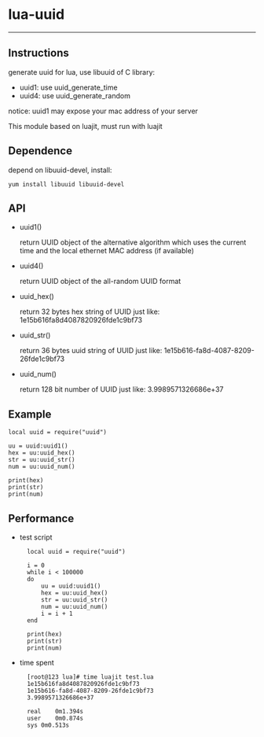 # lua-uuid
---
## Instructions

generate uuid for lua, use libuuid of C library:

- uuid1: use uuid_generate_time
- uuid4: use uuid_generate_random

notice: uuid1 may expose your mac address of your server

This module based on luajit, must run with luajit

## Dependence

depend on libuuid-devel, install:

	yum install libuuid libuuid-devel

## API

- uuid1()

	return UUID object of the alternative algorithm which uses the current time and the local ethernet MAC address (if available)

- uuid4()

	return UUID object of the all-random UUID format

- uuid_hex()

	return 32 bytes hex string of UUID just like: 1e15b616fa8d4087820926fde1c9bf73

- uuid_str()

	return 36 bytes uuid string of UUID just like: 1e15b616-fa8d-4087-8209-26fde1c9bf73

- uuid_num()

	return 128 bit number of UUID just like: 3.9989571326686e+37

## Example

	local uuid = require("uuid")
	
	uu = uuid:uuid1()
	hex = uu:uuid_hex()
	str = uu:uuid_str()
	num = uu:uuid_num()
	
	print(hex)
	print(str)
	print(num)

## Performance

- test script

		local uuid = require("uuid")
		
		i = 0
		while i < 100000
		do
		    uu = uuid:uuid1()
		    hex = uu:uuid_hex()
		    str = uu:uuid_str()
		    num = uu:uuid_num()
		    i = i + 1
		end
		
		print(hex)
		print(str)
		print(num)

- time spent

		[root@123 lua]# time luajit test.lua
		1e15b616fa8d4087820926fde1c9bf73
		1e15b616-fa8d-4087-8209-26fde1c9bf73
		3.9989571326686e+37
		
		real	0m1.394s
		user	0m0.874s
		sys	0m0.513s